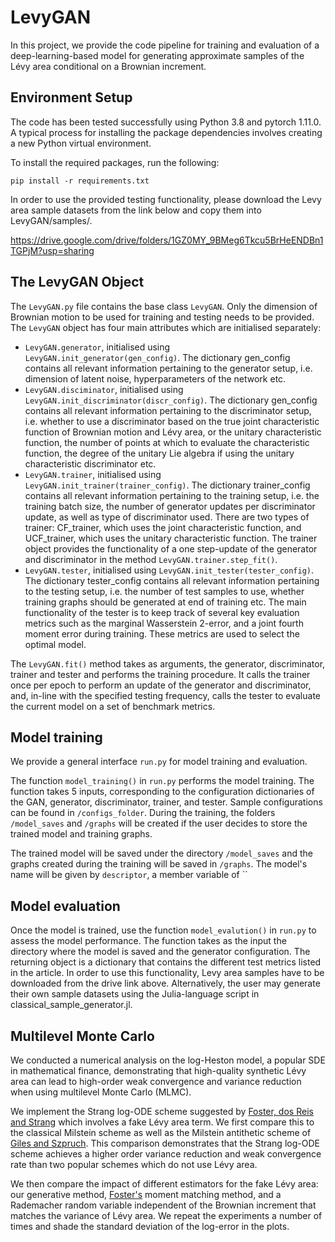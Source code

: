 # LevyGAN

In this project, we provide the code pipeline for training and evaluation of a deep-learning-based model for generating approximate samples of the Lévy area conditional on a Brownian increment.

## Environment Setup

The code has been tested successfully using Python 3.8 and pytorch 1.11.0. A typical process for installing the package dependencies involves creating a new Python virtual environment.

To install the required packages, run the following:

```console
pip install -r requirements.txt
```

In order to use the provided testing functionality, please download the Levy area sample datasets from the link below and copy them into LevyGAN/samples/.

https://drive.google.com/drive/folders/1GZ0MY_9BMeg6Tkcu5BrHeENDBn1TGPjM?usp=sharing


## The LevyGAN Object
The `LevyGAN.py` file contains the base class `LevyGAN`. Only the dimension of Brownian motion to be used for training and testing needs to be provided. The `LevyGAN` object has four main attributes which are initialised separately:

- `LevyGAN.generator`, initialised using `LevyGAN.init_generator(gen_config)`. The dictionary gen_config contains all relevant information pertaining to the generator setup, i.e. dimension of latent noise, hyperparameters of the network etc.
- `LevyGAN.disciminator`, initialised using `LevyGAN.init_discriminator(discr_config)`. The dictionary gen_config contains all relevant information pertaining to the discriminator setup, i.e. whether to use a discriminator based on the true joint characteristic function of Brownian motion and Lévy area, or the unitary characteristic function, the number of points at which to evaluate the characteristic function, the degree of the unitary Lie algebra if using the unitary characteristic discriminator etc.
- `LevyGAN.trainer`, initialised using `LevyGAN.init_trainer(trainer_config)`. The dictionary trainer_config contains all relevant information pertaining to the training setup, i.e. the training batch size, the number of generator updates per discriminator update, as well as type of discriminator used. There are two types of trainer: CF_trainer, which uses the joint characteristic function, and UCF_trainer, which uses the unitary characteristic function. The trainer object provides the functionality of a one step-update of the generator and discriminator in the method `LevyGAN.trainer.step_fit()`.
- `LevyGAN.tester`, initialised using `LevyGAN.init_tester(tester_config)`. The dictionary tester_config contains all relevant information pertaining to the testing setup, i.e. the number of test samples to use, whether training graphs should be generated at end of training etc. The main functionality of the tester is to keep track of several key evaluation metrics such as the marginal Wasserstein 2-error, and a joint fourth moment error during training. These metrics are used to select the optimal model.

The `LevyGAN.fit()` method takes as arguments, the generator, discriminator, trainer and tester and performs the training procedure. It calls the trainer once per epoch to perform an update of the generator and discriminator, and, in-line with  the specified testing frequency, calls the tester to evaluate the current model on a set of benchmark metrics.


## Model training

We provide a general interface `run.py` for model training and evaluation. 

The function `model_training()` in `run.py` performs the model training. The function takes 5 inputs, corresponding to the configuration dictionaries of the GAN, generator, discriminator, trainer, and tester. Sample configurations can be found in `/configs_folder`. During the training, the folders `/model_saves` and `/graphs` will be created if the user decides to store the trained model and training graphs.

The trained model will be saved under the  directory `/model_saves` and the graphs created during the training will be saved in `/graphs`. The model's name will be given by `descriptor`, a member variable of ``

## Model evaluation

Once the model is trained, use the function `model_evalution()` in `run.py` to assess the model performance. The function takes as the input the directory where the model is saved and the generator configuration. The returning object is a dictionary that contains the different test metrics listed in the article. In order to use this functionality, Levy area samples have to be downloaded from the drive link above. Alternatively, the user may generate their own sample datasets using the Julia-language script in classical_sample_generator.jl.

## Multilevel Monte Carlo

We conducted a numerical analysis on the log-Heston model, a popular SDE in mathematical finance, demonstrating that high-quality synthetic Lévy area can lead to high-order weak
convergence and variance reduction when using multilevel Monte Carlo (MLMC).

We implement the Strang log-ODE scheme suggested by [Foster, dos Reis and Strang](https://arxiv.org/abs/2210.17543) which involves a fake Lévy area term. We first compare this to the classical Milstein scheme as well as the Milstein antithetic scheme of [Giles and Szpruch](https://projecteuclid.org/journals/annals-of-applied-probability/volume-24/issue-4/Antithetic-multilevel-Monte-Carlo-estimation-for-multi-dimensional-SDEs-without/10.1214/13-AAP957.full). This comparison demonstrates that the Strang log-ODE scheme achieves a higher order variance reduction and weak convergence rate than two popular schemes which do not use Lévy area.

We then compare the impact of different estimators for the fake Lévy area: our generative method, [Foster's](https://ora.ox.ac.uk/objects/uuid:775fc3f5-501c-425f-8b43-fc5a7b2e4310) moment matching method, and a Rademacher random variable independent of the Brownian increment that matches the variance of Lévy area. We repeat the experiments a number of times and shade the standard deviation of the log-error in the plots.
